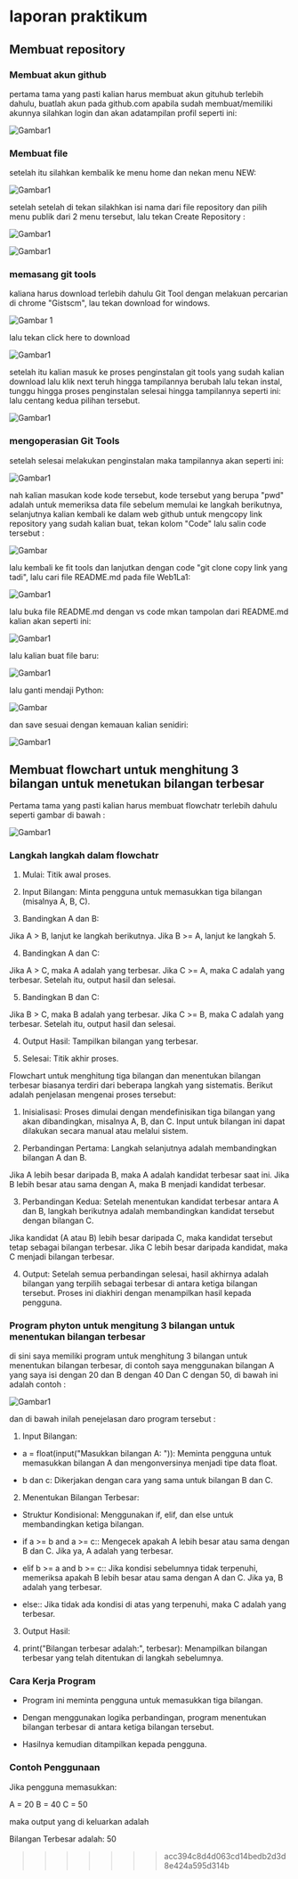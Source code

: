 # laporan praktikum

## Membuat repository

### Membuat akun github

pertama tama yang pasti kalian harus membuat akun gituhub terlebih dahulu, buatlah akun pada github.com
apabila sudah membuat/memiliki akunnya silahkan login dan akan adatampilan profil seperti ini:

![Gambar1](Png/Profil.png)

### Membuat file
setelah itu silahkan kembalik ke menu home dan nekan menu NEW:

![Gambar1](https://github.com/Raihanardiansyah/Web1Lab1/blob/main/Png/Repositories.png?raw=true)

setelah setelah di tekan silakhkan isi nama dari file repository dan pilih menu publik dari 2 menu tersebut,
lalu tekan Create Repository :

![Gambar1](https://github.com/Raihanardiansyah/Web1Lab1/blob/main/Png/Part1.png?raw=true)

![Gambar1](https://github.com/Raihanardiansyah/Web1Lab1/blob/main/Png/Part2.png?raw=true)

### memasang git tools

kaliana harus download terlebih dahulu  Git Tool dengan melakuan percarian di chrome "Gistscm",
lau tekan download for windows.

![Gambar 1](https://github.com/Raihanardiansyah/Web1Lab1/blob/main/Png/Gitscm.png?raw=true)

lalu tekan click here to download

![Gambar1](https://github.com/Raihanardiansyah/Web1Lab1/blob/main/Png/GitscmD.png?raw=true)

setelah itu kalian masuk ke proses penginstalan git tools yang sudah kalian download lalu klik next teruh hingga tampilannya berubah lalu tekan instal,
tunggu hingga proses penginstalan selesai hingga tampilannya seperti ini: lalu centang kedua pilihan tersebut.

![Gambar1](finish)

### mengoperasian Git Tools

setelah selesai melakukan penginstalan maka tampilannya akan seperti ini:

![Gambar1](https://github.com/Raihanardiansyah/Web1Lab1/blob/main/Png/Pwd.png?raw=true)

nah kalian masukan kode kode tersebut, kode tersebut yang berupa "pwd" adalah untuk memeriksa data file sebelum memulai ke langkah berikutnya,
selanjutnya kalian kembali ke dalam web github untuk mengcopy link repository yang sudah kalian buat, tekan kolom "Code" lalu salin code tersebut :

![Gambar](https://github.com/Raihanardiansyah/Web1Lab1/blob/main/Png/link.png?raw=true)

lalu kembali ke fit tools dan lanjutkan dengan code "git clone copy link yang tadi", lalu cari file README.md pada file Web1La1:

![Gambar1](https://github.com/Raihanardiansyah/Web1Lab1/blob/main/Png/file.png?raw=true)

lalu buka file README.md dengan vs code mkan tampolan dari README.md kalian akan seperti ini:

![Gambar1](https://github.com/Raihanardiansyah/Web1Lab1/blob/main/Png/vscode.png?raw=true)

lalu kalian buat file baru:

![Gambar1](vscode2)

lalu ganti mendaji Python:

![Gambar](vscodep)

dan save sesuai dengan kemauan kalian senidiri:

![Gambar1](vscodes)

## Membuat flowchart untuk menghitung 3 bilangan untuk menetukan bilangan terbesar

Pertama tama yang pasti kalian harus membuat flowchatr terlebih dahulu seperti gambar di bawah :

![Gambar1](Png/Flowchart.png)

### Langkah langkah dalam flowchatr

1. Mulai: Titik awal proses.

2. Input Bilangan: Minta pengguna untuk memasukkan tiga bilangan (misalnya A, B, C).

3. Bandingkan A dan B:

Jika A > B, lanjut ke langkah berikutnya.
Jika B >= A, lanjut ke langkah 5.

4. Bandingkan A dan C:

Jika A > C, maka A adalah yang terbesar.
Jika C >= A, maka C adalah yang terbesar.
Setelah itu, output hasil dan selesai.

5. Bandingkan B dan C:

Jika B > C, maka B adalah yang terbesar.
Jika C >= B, maka C adalah yang terbesar.
Setelah itu, output hasil dan selesai.

4. Output Hasil: Tampilkan bilangan yang terbesar.

7. Selesai: Titik akhir proses.

Flowchart untuk menghitung tiga bilangan dan menentukan bilangan terbesar biasanya terdiri dari beberapa langkah yang sistematis. Berikut adalah penjelasan mengenai proses tersebut:

1. Inisialisasi: Proses dimulai dengan mendefinisikan tiga bilangan yang akan dibandingkan, misalnya A, B, dan C. Input untuk bilangan ini dapat dilakukan secara manual atau melalui sistem.

2. Perbandingan Pertama: Langkah selanjutnya adalah membandingkan bilangan A dan B.

Jika A lebih besar daripada B, maka A adalah kandidat terbesar saat ini.
Jika B lebih besar atau sama dengan A, maka B menjadi kandidat terbesar.

3. Perbandingan Kedua: Setelah menentukan kandidat terbesar antara A dan B, langkah berikutnya adalah membandingkan kandidat tersebut dengan bilangan C.

Jika kandidat (A atau B) lebih besar daripada C, maka kandidat tersebut tetap sebagai bilangan terbesar.
Jika C lebih besar daripada kandidat, maka C menjadi bilangan terbesar.

4. Output: Setelah semua perbandingan selesai, hasil akhirnya adalah bilangan yang terpilih sebagai terbesar di antara ketiga bilangan tersebut. Proses ini diakhiri dengan menampilkan hasil kepada pengguna.

### Program phyton untuk mengitung 3 bilangan untuk menentukan bilangan terbesar

di sini saya memiliki program untuk menghitung 3 bilangan untuk menentukan bilangan terbesar,
di contoh saya menggunakan bilangan A yang saya isi dengan 20 dan B dengan 40 Dan C dengan 50, di bawah ini adalah contoh :

![Gambar1](https://github.com/Raihanardiansyah/Web1Lab1/blob/main/Png/program.png?raw=true)

dan di bawah inilah penejelasan daro program tersebut :

1. Input Bilangan:

- a = float(input("Masukkan bilangan A: ")): Meminta pengguna untuk memasukkan bilangan A dan mengonversinya menjadi tipe data float.

- b dan c: Dikerjakan dengan cara yang sama untuk bilangan B dan C.

2. Menentukan Bilangan Terbesar:

- Struktur Kondisional: Menggunakan if, elif, dan else untuk membandingkan ketiga bilangan.

- if a >= b and a >= c:: Mengecek apakah A lebih besar atau sama dengan B dan C. Jika ya, A adalah yang terbesar.

- elif b >= a and b >= c:: Jika kondisi sebelumnya tidak terpenuhi, memeriksa apakah B lebih besar atau sama dengan A dan C. Jika ya, B adalah yang terbesar.

- else:: Jika tidak ada kondisi di atas yang terpenuhi, maka C adalah yang terbesar.

3. Output Hasil:

4. print("Bilangan terbesar adalah:", terbesar): Menampilkan bilangan terbesar yang telah ditentukan di langkah sebelumnya.

### Cara Kerja Program

- Program ini meminta pengguna untuk memasukkan tiga bilangan.

- Dengan menggunakan logika perbandingan, program menentukan bilangan terbesar di antara ketiga bilangan tersebut.

- Hasilnya kemudian ditampilkan kepada pengguna.

### Contoh Penggunaan

Jika pengguna memasukkan:

A = 20
B = 40
C = 50

maka output yang di keluarkan adalah 

Bilangan Terbesar adalah: 50
>>>>>>> acc394c8d4d063cd14bedb2d3d8e424a595d314b
